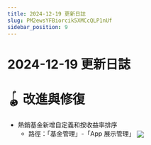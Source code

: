 ```yaml
---
title: 2024-12-19 更新日誌
slug: PM2ewsYFBiorcik5XMCcQLP1nUf
sidebar_position: 9
---
```



# 2024-12-19 更新日誌

# 🪀 改進與修復

- 熱銷基金新增自定義和按收益率排序
    - 路徑：「基金管理」-「App 展示管理」
        <img src="/assets/HnHqbnyWuoLCY7xfrxFchWPOnzd.png" src-width="3434" src-height="1992" align="center"/>
    
